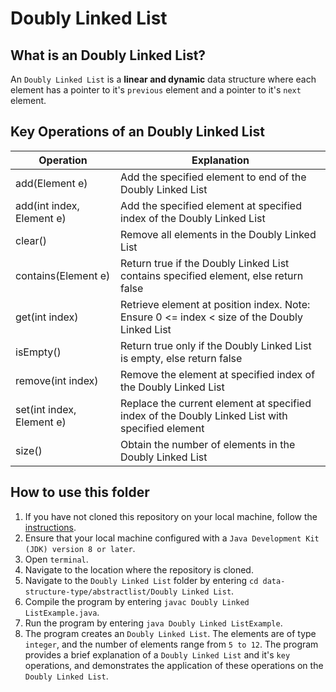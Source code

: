 # Doubly Linked List

## What is an Doubly Linked List?
An `Doubly Linked List` is a **linear and dynamic** data structure where each element has a pointer to it's `previous` element and a pointer to it's `next` element. 

## Key Operations of an Doubly Linked List
Operation                | Explanation
-------------------------| --------------------------------------------------------------------------------------------------------------
add(Element e)           | Add the specified element to end of the Doubly Linked List
add(int index, Element e)| Add the specified element at specified index of the Doubly Linked List
clear()                  | Remove all elements in the Doubly Linked List
contains(Element e)      | Return true if the Doubly Linked List contains specified element, else return false
get(int index)           | Retrieve element at position index. Note: Ensure 0 <= index < size of the Doubly Linked List
isEmpty()                | Return true only if the Doubly Linked List is empty, else return false
remove(int index)        | Remove the element at specified index of the Doubly Linked List
set(int index, Element e)| Replace the current element at specified index of the Doubly Linked List with specified element
size()                   | Obtain the number of elements in the Doubly Linked List

## How to use this folder
1. If you have not cloned this repository on your local machine, follow the [instructions](https://github.com/shumarb/notes-and-code#how-to-use-this-repository).
2. Ensure that your local machine configured with a `Java Development Kit (JDK) version 8 or later`.
3. Open `terminal`.
4. Navigate to the location where the repository is cloned.
5. Navigate to the `Doubly Linked List` folder by entering `cd data-structure-type/abstractlist/Doubly Linked List`.
6. Compile the program by entering `javac Doubly Linked ListExample.java`.
7. Run the program by entering `java Doubly Linked ListExample`.
8. The program creates an `Doubly Linked List`. The elements are of type `integer`, and the number of elements range from `5 to 12`. The program provides a brief explanation of a `Doubly Linked List` and it's `key` operations, and demonstrates the application of these operations on the `Doubly Linked List`.
